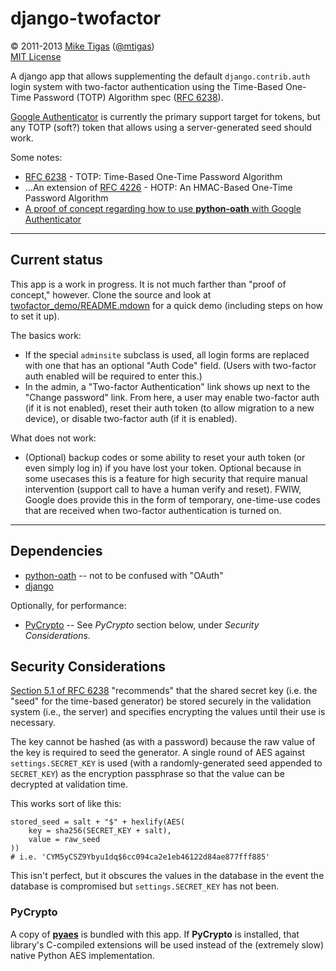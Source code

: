# django-twofactor

&copy; 2011-2013 [Mike Tigas][miketigas] ([@mtigas](https://twitter.com/mtigas))  
[MIT License][license]

[miketigas]: https://mike.tig.as/
[license]: https://github.com/mtigas/django-twofactor/blob/master/LICENSE

A django app that allows supplementing the default `django.contrib.auth` login
system with two-factor authentication using the Time-Based One-Time Password
(TOTP) Algorithm spec ([RFC 6238][rfc6238]).

[Google Authenticator][goog_auth] is currently the primary support target for
tokens, but any TOTP (soft?) token that allows using a server-generated seed
should work.

[rfc6238]: http://tools.ietf.org/html/rfc6238
[goog_auth]: http://www.google.com/support/accounts/bin/answer.py?answer=1066447

Some notes:

* [RFC 6238][rfc6238] - TOTP: Time-Based One-Time Password Algorithm
* ...An extension of [RFC 4226][rfc4226] - HOTP: An HMAC-Based One-Time
  Password Algorithm
* [A proof of concept regarding how to use **python-oath** with Google Authenticator][poc_link]

[rfc4226]: http://tools.ietf.org/html/rfc4226
[poc_link]: https://gist.github.com/445567d2206a82a4e684

---

## Current status

This app is a work in progress. It is not much farther than "proof of concept,"
however. Clone the source and look at [twofactor_demo/README.mdown](demo_readme)
for a quick demo (including steps on how to set it up).

The basics work:

* If the special `adminsite` subclass is used, all login forms are replaced
  with one that has an optional "Auth Code" field. (Users with two-factor auth
  enabled will be required to enter this.)
* In the admin, a "Two-factor Authentication" link shows up next to the "Change
  password" link. From here, a user may enable two-factor auth (if it is not
  enabled), reset their auth token (to allow migration to a new device), or
  disable two-factor auth (if it is enabled).

What does not work:

* (Optional) backup codes or some ability to reset your auth token (or even
  simply log in) if you have lost your token. Optional because in some usecases
  this is a feature for high security that require manual intervention (support
  call to have a human verify and reset). FWIW, Google does provide this in the
  form of temporary, one-time-use codes that are received when two-factor
  authentication is turned on.

[demo_readme]: https://github.com/mtigas/django-twofactor/tree/master/twofactor_demo

---

## Dependencies

* [python-oath][py_oath] -- not to be confused with "OAuth"
* [django][django]

Optionally, for performance:

* [PyCrypto](https://www.dlitz.net/software/pycrypto/) -- See *PyCrypto*
  section below, under *Security Considerations*.

[py_oath]: https://github.com/bdauvergne/python-oath
[django]: https://www.djangoproject.com/


## Security Considerations

[Section 5.1 of RFC 6238](http://tools.ietf.org/html/rfc6238#section-5.1)
"recommends" that the shared secret key (i.e. the "seed" for the time-based
generator) be stored securely in the validation system (i.e., the server) and
specifies encrypting the values until their use is necessary.

The key cannot be hashed (as with a password) because the raw value of the key
is required to seed the generator. A single round of AES against
`settings.SECRET_KEY` is used (with a randomly-generated seed appended to
`SECRET_KEY`) as the encryption passphrase so that the value can be decrypted
at validation time.

This works sort of like this:

    stored_seed = salt + "$" + hexlify(AES(
        key = sha256(SECRET_KEY + salt),
        value = raw_seed
    ))
    # i.e. 'CYM5yCSZ9Ybyu1dq$6cc094ca2e1eb46122d84ae877fff885'

This isn't perfect, but it obscures the values in the database in the event
the database is compromised but `settings.SECRET_KEY` has not been.


### PyCrypto

A copy of [**pyaes**](https://bitbucket.org/intgr/pyaes/wiki/Home) is bundled
with this app. If **PyCrypto** is installed, that library's C-compiled
extensions will be used instead of the (extremely slow) native Python AES
implementation.

